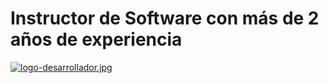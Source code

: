 <link src="style.css">
<h1>Instructor de Software con más de 2 años de experiencia</h1>
  
[![logo-desarrollador.jpg](https://i.postimg.cc/BnhK7wrf/logo-desarrollador.jpg)](https://postimg.cc/RWHhNGCg)
